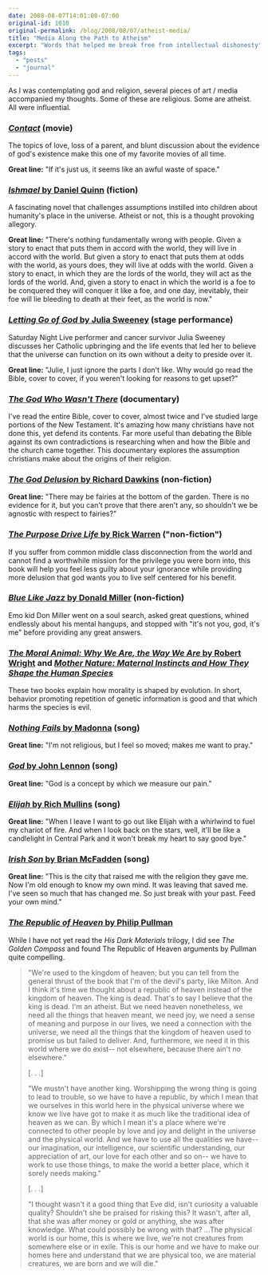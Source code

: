 ```yaml
---
date: 2008-08-07T14:01:08-07:00
original-id: 1010
original-permalink: /blog/2008/08/07/atheist-media/
title: "Media Along the Path to Atheism"
excerpt: "Words that helped me break free from intellectual dishonesty"
tags:
  - "posts"
  - "journal"
---
```


As I was contemplating god and religion, several pieces of art / media accompanied my thoughts. Some of these are religious. Some are atheist. All were influential.

<h3><a href="http://www.amazon.com/gp/search?ie=UTF8&keywords=0790733226&tag=curiouslyjere-20&index=dvd&linkCode=ur2&camp=1789&creative=9325"><cite>Contact</cite></a> (movie)</h3>

The topics of love, loss of a parent, and blunt discussion about the evidence of god's existence make this one of my favorite movies of all time.

<strong>Great line:</strong> "If it's just us, it seems like an awful waste of space."

<h3><a href="http://www.amazon.com/gp/search?ie=UTF8&keywords=0553375407&tag=curiouslyjere-20&index=books&linkCode=ur2&camp=1789&creative=9325"><cite>Ishmael</cite> by Daniel Quinn</a> (fiction)</h3>

A fascinating novel that challenges assumptions instilled into children about humanity's place in the universe. Atheist or not, this is a thought provoking allegory.

<strong>Great line:</strong> "There's nothing fundamentally wrong with people. Given a story to enact that puts them in accord with the world, they will live in accord with the world. But given a story to enact that puts them at odds with the world, as yours does, they will live at odds with the world. Given a story to enact, in which they are the lords of the world, they will act as the lords of the world. And, given a story to enact in which the world is a foe to be conquered they will conquer it like a foe, and one day, inevitably, their foe will lie bleeding to death at their feet, as the world is now."

<h3><a href="http://www.amazon.com/gp/search?ie=UTF8&keywords=B000MM107I&tag=curiouslyjere-20&index=music&linkCode=ur2&camp=1789&creative=9325"><cite>Letting Go of God</cite> by Julia Sweeney</a> (stage performance)</h3>

Saturday Night Live performer and cancer survivor Julia Sweeney discusses her Catholic upbringing and the life events that led her to believe that the universe can function on its own without a deity to preside over it.

<strong>Great line:</strong> "Julie, I just ignore the parts I don't like. Why would go read the Bible, cover to cover, if you weren't looking for reasons to get upset?"

<h3><a href="http://www.amazon.com/gp/search?ie=UTF8&keywords=B000CAPZBC&tag=curiouslyjere-20&index=dvd&linkCode=ur2&camp=1789&creative=9325"><cite>The God Who Wasn't There</cite></a> (documentary)</h3>

I've read the entire Bible, cover to cover, almost twice and I've studied large portions of the New Testament. It's amazing how many christians have not done this, yet defend its contents. Far more useful than debating the Bible against its own contradictions is researching when and how the Bible and the church came together. This documentary explores the assumption christians make about the origins of their religion.

<h3><a href="http://www.amazon.com/gp/search?ie=UTF8&keywords=0618918248&tag=curiouslyjere-20&index=books&linkCode=ur2&camp=1789&creative=9325"><cite>The God Delusion</cite> by Richard Dawkins</a> (non-fiction)</h3>

<strong>Great line:</strong> "There may be fairies at the bottom of the garden. There is no evidence for it, but you can't prove that there aren't any, so shouldn't we be agnostic with respect to fairies?"

<h3><a href="http://www.amazon.com/gp/search?ie=UTF8&keywords=0310276993&tag=curiouslyjere-20&index=books&linkCode=ur2&camp=1789&creative=9325"><cite>The Purpose Drive Life</cite> by Rick Warren</a> ("non-fiction")</h3>

If you suffer from common middle class disconnection from the world and cannot find a worthwhile mission for the privilege you were born into, this book will help you feel less guilty about your ignorance while providing more delusion that god wants you to live self centered for his benefit.

<h3><a href="http://www.amazon.com/gp/search?ie=UTF8&keywords=0785263705&tag=curiouslyjere-20&index=books&linkCode=ur2&camp=1789&creative=9325"><cite>Blue Like Jazz</cite> by  Donald Miller</a> (non-fiction)</h3>

Emo kid Don Miller went on a soul search, asked great questions, whined endlessly about his mental hangups, and stopped with "it's not you, god, it's me" before providing any great answers.

<h3><a href="http://www.amazon.com/gp/search?ie=UTF8&keywords=0679763996&tag=curiouslyjere-20&index=books&linkCode=ur2&camp=1789&creative=9325"><cite>The Moral Animal: Why We Are, the Way We Are</cite> by Robert Wright</a> and <a href="http://www.amazon.com/gp/search?ie=UTF8&keywords=0345408934&tag=curiouslyjere-20&index=books&linkCode=ur2&camp=1789&creative=9325"><cite>Mother Nature: Maternal Instincts and How They Shape the Human Species</cite></a></h3>

These two books explain how morality is shaped by evolution. In short, behavior promoting repetition of genetic information is good and that which harms the species is evil.

<h3><a href="http://www.amazon.com/gp/search?ie=UTF8&keywords=Nothing%20Fails%20Madonna&tag=curiouslyjere-20&index=digital-music&linkCode=ur2&camp=1789&creative=9325"><cite>Nothing Fails</cite> by Madonna</a> (song)</h3>

<strong>Great line:</strong> "I'm not religious, but I feel so moved; makes me want to pray."

<h3><a href="http://www.amazon.com/gp/search?ie=UTF8&keywords=God%20John%20Lennon&tag=curiouslyjere-20&index=digital-music&linkCode=ur2&camp=1789&creative=9325"><cite>God</cite> by John Lennon</a> (song)</h3>

<strong>Great line:</strong> "God is a concept by which we measure our pain."

<h3><a href="http://www.amazon.com/gp/search?ie=UTF8&keywords=B0013AQQLI&tag=curiouslyjere-20&index=digital-music&linkCode=ur2&camp=1789&creative=9325"><cite>Elijah</cite> by Rich Mullins</a> (song)</h3>

<strong>Great line:</strong> "When I leave I want to go out like Elijah with a whirlwind to fuel my chariot of fire. And when I look back on the stars, well, it'll be like a candlelight in Central Park and it won't break my heart to say good bye."

<h3><a href="http://www.amazon.com/gp/search?ie=UTF8&keywords=B00065LGP2&tag=curiouslyjere-20&index=music&linkCode=ur2&camp=1789&creative=9325"><cite>Irish Son</cite> by Brian McFadden</a> (song)</h3>

<strong>Great line:</strong> "This is the city that raised me with the religion they gave me. Now I'm old enough to know my own mind. It was leaving that saved me. I've seen so much that has changed me. So just break with your past. Feed your own mind."

<h3><a href="http://www.amazon.com/gp/search?ie=UTF8&keywords=His%20Dark%20Materials&tag=curiouslyjere-20&index=books&linkCode=ur2&camp=1789&creative=9325"><cite>The Republic of Heaven</cite> by Philip Pullman</a></h3>

While I have not yet read the <cite>His Dark Materials</cite> trilogy, I did see <cite>The Golden Compass</cite> and found The Republic of Heaven arguments by Pullman quite compelling.

> "We're used to the kingdom of heaven; but you can tell from the general thrust of the book that I'm of the devil's party, like Milton. And I think it's time we thought about a republic of heaven instead of the kingdom of heaven. The king is dead. That's to say I believe that the king is dead. I'm an atheist. But we need heaven nonetheless, we need all the things that heaven meant, we need joy, we need a sense of meaning and purpose in our lives, we need a connection with the universe, we need all the things that the kingdom of heaven used to promise us but failed to deliver. And, furthermore, we need it in this world where we do exist-- not elsewhere, because there ain't no elsewhere."
>
> [. . .]
>
> "We mustn't have another king. Worshipping the wrong thing is going to lead to trouble, so we have to have a republic, by which I mean that we ourselves in this world here in the physical universe where we know we live have got to make it as much like the traditional idea of heaven as we can. By which I mean it's a place where we're connected to other people by love and joy and delight in the universe and the physical world. And we have to use all the qualities we have-- our imagination, our intelligence, our scientific understanding, our appreciation of art, our love for each other and so on-- we have to work to use those things, to make the world a better place, which it sorely needs making."
>
> [. . .]
>
> "I thought wasn't it a good thing that Eve did, isn't curiosity a valuable quality? Shouldn't she be praised for risking this? It wasn't, after all, that she was after money or gold or anything, she was after knowledge. What could possibly be wrong with that? ...The physical world is our home, this is where we live, we're not creatures from somewhere else or in exile. This is our home and we have to make our homes here and understand that we are physical too, we are material creatures, we are born and we will die."

